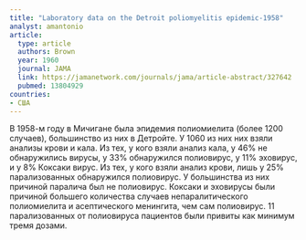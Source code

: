 ```yaml
---
title: "Laboratory data on the Detroit poliomyelitis epidemic-1958"
analyst: amantonio
article:
  type: article
  authors: Brown
  year: 1960
  journal: JAMA
  link: https://jamanetwork.com/journals/jama/article-abstract/327642
  pubmed: 13804929
countries:
- США
---
```


В 1958-м году в Мичигане была эпидемия полиомиелита (более 1200 случаев), большинство из них в Детройте. У 1060 из них них взяли анализы крови и кала.
Из тех, у кого взяли анализ кала, у 46% не обнаружились вирусы, у 33% обнаружился полиовирус, у 11% эховирус, и у 8% Коксаки вирус. Из тех, у кого взяли анализ крови, лишь у 25% парализованных обнаружился полиовирус.
У большинства из них причиной паралича был не полиовирус. Коксаки и эховирусы были причиной большего количества случаев непаралитического полиомиелита и асептического менингита, чем сам полиовирус. 11 парализованных от полиовируса пациентов были привиты как минимум тремя дозами.
